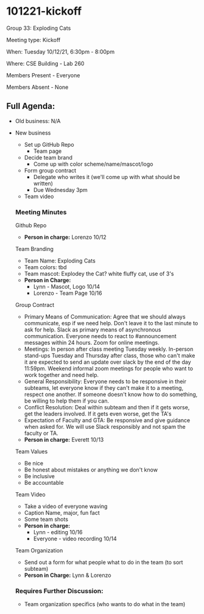 # 101221-kickoff

Group 33: Exploding Cats

Meeting type: Kickoff

When: Tuesday 10/12/21, 6:30pm - 8:00pm

Where: CSE Building - Lab 260

Members Present - Everyone

Members Absent - None

## Full Agenda:

- Old business: N/A
- New business
    - Set up GitHub Repo
        - Team page
    - Decide team brand
        - Come up with color scheme/name/mascot/logo
    - Form group contract
        - Delegate who writes it (we'll come up with what should be written)
        - Due Wednesday 3pm
    - Team video
    
    ### Meeting Minutes
    
    Github Repo
    
    - **Person in charge:** Lorenzo 10/12
    
    Team Branding
    
    - Team Name: Exploding Cats
    - Team colors: tbd
    - Team mascot: Explodey the Cat? white fluffy cat, use of 3's
    - **Person in Charge:**
        - Lynn - Mascot, Logo 10/14
        - Lorenzo - Team Page 10/16
    
    Group Contract
    
    - Primary Means of Communication: Agree that we should always communicate, esp if we need help. Don't leave it to the last minute to ask for help. Slack as primary means of asynchronous communication. Everyone needs to react to #announcement messages within 24 hours. Zoom for online meetings.
    - Meetings: In person after class meeting Tuesday weekly.  In-person stand-ups Tuesday and Thursday after class, those who can't make it are expected to send an update over slack by the end of the day 11:59pm. Weekend informal zoom meetings for people who want to work together and need help.
    - General Responsibility: Everyone needs to be responsive in their subteams, let everyone know if they can't make it to a meeting, respect one another. If someone doesn't know how to do something, be willing to help them if you can.
    - Conflict Resolution: Deal within subteam and then if it gets worse, get the leaders involved. If it gets even worse, get the TA's
    - Expectation of Faculty and GTA: Be responsive and give guidance when asked for. We will use Slack responsibly and not spam the faculty or TA.
    - **Person in charge:** Everett 10/13
    
    Team Values
    
    - Be nice
    - Be honest about mistakes or anything we don't know
    - Be inclusive
    - Be accountable
    
    Team Video
    
    - Take a video of everyone waving
    - Caption Name, major, fun fact
    - Some team shots
    - **Person in charge:**
        - Lynn - editing 10/16
        - Everyone - video recording 10/14
    
    Team Organization
    
    - Send out a form for what people what to do in the team (to sort subteam)
    - **Person in Charge:** Lynn & Lorenzo
    
    ### Requires Further Discussion:
    
    - Team organization specifics (who wants to do what in the team)